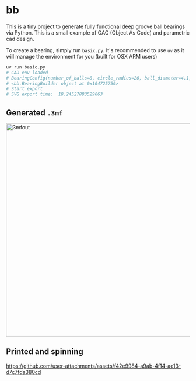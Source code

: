 # bb

This is a tiny project to generate fully functional deep groove ball bearings via Python. This is a small example of OAC (Object As Code) and parametric cad design.

To create a bearing, simply run `basic.py`. It's recommended to use `uv` as it will manage the environment for you (built for OSX ARM users)

```bash
uv run basic.py
# CAD env loaded
# BearingConfig(number_of_balls=8, circle_radius=20, ball_diameter=4.1, thickness=4)
# <bb.BearingBuilder object at 0x104725750>
# Start export
# SVG export time:  18.24527883529663
```


## Generated `.3mf`

<img width="582" alt="3mfout" src="https://github.com/user-attachments/assets/cf85ef14-9c94-47e6-89f5-5b940a096ab1">


## Printed and spinning

https://github.com/user-attachments/assets/f42e9984-a9ab-4f14-ae13-d7c7fda380cd

